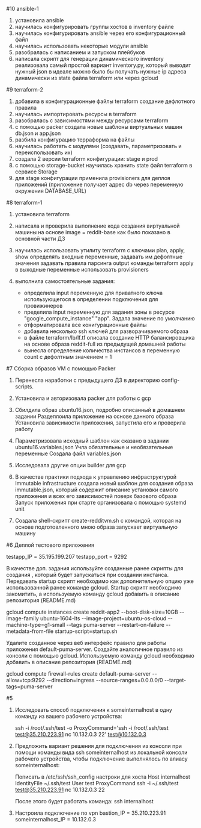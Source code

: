 #10
ansible-1
1. установила ansible
2. научилась конфигурировать группы хостов в inventory файле
3. научилась конфигурировать ansible через его конфигурационный файл
4. научилась использовать некоторые модули ansible
5. разобралась с написанием и запуском плейбуков
6. написала скрипт для генерации динамического inventory 
   реализовала самый простой вариант inventory.py, который выводит нужный json
   в идеале можно было бы получать нужные ip адреса динамически
   из state файла terraform или через gcloud


#9
terraform-2
1. добавила в конфигурационные файлы terraform создание дефлотного правила
2. научилась импортировать ресурсы в terraform
3. разобралась с зависимостями между ресурсами terraform
4. с помощью packer создала новые шаблоны виртуальных машин
   db.json и app.json
5. разбила конфигурацию терраформа на файлы
6. научилась работать с модулями (создавать, параметризовать и переиспользовать их)
7. создала 2 версии terraform конфигурации: stage и prod
8. с помощью storage-bucket научилась хранить state файл terraform
   в сервисе Storage
9. для stage конфигурации применила provisioners для деплоя приложений
   (приложение получает адрес db через переменную окружения DATABASE_URL)



#8
terraform-1

1. установила terraform

2. написала и проверила выполнение кода создания виртуальной машины 
   на основе image = reddit-base как было показано в основной части ДЗ

3. научилась использовать утилиту terraform c ключами plan, apply, show
   определять входные переменные, задавать им дефолтные значения
   задавать правила парсинга output команды terraform apply в выходные переменные
   использовать provisioners

4. выполнила самостоятельные задания:
   - определила input переменную для приватного ключа 
     использующегося в определении подключения для провижинеров
   - пределила input переменную для задания зоны в ресурсе
     "google_compute_instance" "app". Задала значение по умолчанию
   - отформатировала все конигурационные файлы
   - добавила несколько ssh ключей для разворачиваемого образа
   - в файле terraform/lb/lf.tf описала создание HTTP балансировщика
     на основе образа reddit-full из предыдущей домашней работы
   - вынесла определение количества инстансов в переменную count
     с дефолтным значением = 1


#7 Сборка образов VM с помощью Packer

1. Перенесла наработки с предыдущего ДЗ в директорию config-scripts.

2. Установила и авторизовала packer для работы с gcp

3. Сбилдила образ ubuntu16.json, подробно описанный в домашнем задании
   Раздеплоила приложение на основе данного образа
   Установила зависимости приложения, запустила его и проверила работу

4. Параметризовала исходный шаблон как сказано в задании ubuntu16.variables.json
   Учла обязательные и необязательные переменные
   Создала файл variables.json

5. Исследовала другие опции builder для gcp

6. В качестве практики подхода к управлению инфраструктурой Immutable infrastructure
   создала новый шаблон для создания образа immutable.json, 
   который содержит описание установки самого приложения 
   и всех его зависимостей поверх базового образа
   Запуск приложения при старте организовала с помощью systemd unit

7. Создала shell-скрипт create-redditvm.sh с командой, 
   которая на основе подготовленного мною образа запускает виртуальную машину

#6 Деплой тестового приложения

testapp_IP = 35.195.199.207
testapp_port = 9292


В качестве доп. задания используйте созданные ранее скрипты
для создания , который будет запускаться при
создании инстанса. Передавать startup скрипт необходимо как
дополнительную опцию уже использованной ранее команде gcloud.
Startup скрипт
необходимо закомитить, а используемую команду gcloud добавить
в описание репозитория (README.md)

gcloud compute instances create reddit-app2 --boot-disk-size=10GB --image-family ubuntu-1604-lts --image-project=ubuntu-os-cloud --machine-type=g1-small --tags puma-server --restart-on-failure --metadata-from-file startup-script=startup.sh


Удалите созданное через веб интерфейс правило для работы
приложения default-puma-server.
Создайте аналогичное правило из консоли с помощью gcloud.
Используемую команду gcloud необходимо добавить в описание
репозитория (README.md)

gcloud compute firewall-rules create default-puma-server --allow=tcp:9292 --direction=ingress --source-ranges=0.0.0.0/0 --target-tags=puma-server


#5
1. Исследовать способ подключения к someinternalhost в одну
   команду из вашего рабочего устройства:

   ssh -i /root/.ssh/test -o ProxyCommand='ssh -i /root/.ssh/test test@35.210.223.91 nc 10.132.0.3 22' test@10.132.0.3

2. Предложить вариант решения для подключения из консоли при
   помощи команды вида ssh someinternalhost из локальной
   консоли рабочего устройства, чтобы подключение выполнялось по
   алиасу someinternalhost:

   Пописать в /etc/ssh/ssh_config настроки для хоста
   Host internalhost
       IdentityFile ~/.ssh/test
       User test
       ProxyCommand ssh -i ~/.ssh/test test@35.210.223.91 nc 10.132.0.3 22

   После этого будет работать команда:
   ssh internalhost

3. Настроила подключение по vpn
   bastion_IP = 35.210.223.91
   someinternalhost_IP = 10.132.0.3
